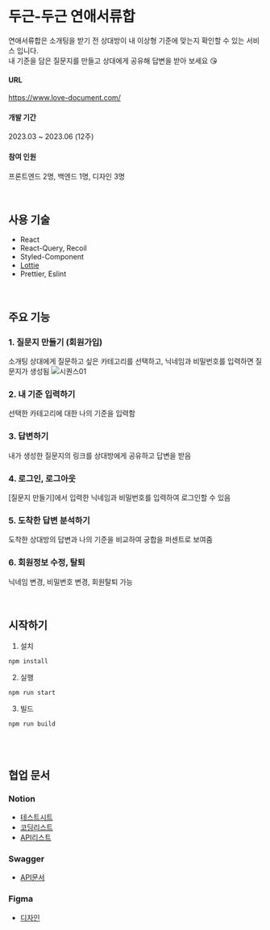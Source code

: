 두근-두근 연애서류합
=============
연애서류합은 소개팅을 받기 전 상대방이 내 이상형 기준에 맞는지 확인할 수 있는 서비스 입니다.   
내 기준을 담은 질문지를 만들고 상대에게 공유해 답변을 받아 보세요 😘

#### URL
https://www.love-document.com/

#### 개발 기간
2023.03 ~ 2023.06 (12주)

#### 참여 인원
프론트엔드 2명, 백엔드 1명, 디자인 3명

<br />

## 사용 기술
* React
* React-Query, Recoil 
* Styled-Component
* [Lottie](https://airbnb.io/lottie/#/README)
* Prettier, Eslint

<br />

## 주요 기능
### 1. 질문지 만들기 (회원가입)
소개팅 상대에게 질문하고 싶은 카테고리를 선택하고, 닉네임과 비밀번호를 입력하면 질문지가 생성됨
![시퀀스01](https://github.com/kkomyoung/love-document-client/assets/49858684/3cd1c299-4690-4b86-8c10-2dc14c2c6450)

### 2. 내 기준 입력하기
선택한 카테고리에 대한 나의 기준을 입력함
### 3. 답변하기
내가 생성한 질문지의 링크를 상대방에게 공유하고 답변을 받음
### 4. 로그인, 로그아웃
[질문지 만들기]에서 입력한 닉네임과 비밀번호를 입력하여 로그인할 수 있음
### 5. 도착한 답변 분석하기
도착한 상대방의 답변과 나의 기준을 비교하여 궁합을 퍼센트로 보여줌
### 6. 회원정보 수정, 탈퇴
닉네임 변경, 비밀번호 변경, 회원탈퇴 가능

<br />


## 시작하기
1. 설치
```
npm install
```
2. 실행
```
npm run start
```
3. 빌드
```
npm run build
```

<br />
<br />


## 협업 문서
### Notion
* [테스트시트](https://www.notion.so/minuxx/be45aec614a74078b437845a80bab34c?pvs=4)
* [코딩리스트](https://www.notion.so/minuxx/d6ac81b071924e72bdb492d0eac2a94a?v=ed6fe7603b1f48b79ec9488109db228a&pvs=4)
* [API리스트](https://www.notion.so/minuxx/API-Sheet-d111fd6eebeb432297e7f413cdbd4fa7?pvs=4)
  
### Swagger
* [API문서](http://3.239.26.220:8080/dailyb/swagger-ui/index.html#/)

### Figma
* [디자인](https://www.figma.com/file/8qs7dpuzT5DClrdzIBblmh/%EA%B9%8C%EA%B9%8C%EB%93%A4?type=design&node-id=201%3A1038&mode=design&t=ut56TkUQYoR3jelk-1)
